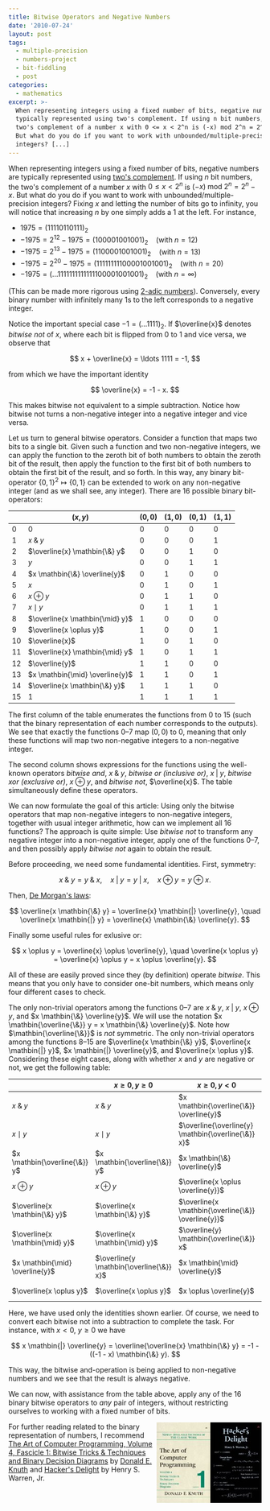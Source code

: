 ```yaml
---
title: Bitwise Operators and Negative Numbers
date: '2010-07-24'
layout: post
tags:
  - multiple-precision
  - numbers-project
  - bit-fiddling
  - post
categories:
  - mathematics
excerpt: >-
  When representing integers using a fixed number of bits, negative numbers are
  typically represented using two's complement. If using n bit numbers, the
  two's complement of a number x with 0 <= x < 2^n is (-x) mod 2^n = 2^n - x.
  But what do you do if you want to work with unbounded/multiple-precision
  integers? [...]
---
```

When representing integers using a fixed number of bits, negative numbers are typically represented using [two's complement](http://en.wikipedia.org/wiki/Two's_complement). If using $n$ bit numbers, the two's complement of a number $x$ with $0 \leq x < 2^n$ is $(-x) \mathbin{\text{mod}} 2^n = 2^n - x$. But what do you do if you want to work with unbounded/multiple-precision integers? Fixing $x$ and letting the number of bits go to infinity, you will notice that increasing $n$ by one simply adds a 1 at the left. For instance,

*   $1975 = (11110110111)_2$
*   $-1975 = 2^{12} - 1975 = (100001001001)_2$ &nbsp;&nbsp; (with $n=12$)
*   $-1975 = 2^{13} - 1975 = (1100001001001)_2$ &nbsp;&nbsp; (with $n=13$)
*   $-1975 = 2^{20} - 1975 = (11111111100001001001)_2$ &nbsp;&nbsp; (with $n=20$)
*   $-1975 = (\ldots 1111111111111100001001001)_2$ &nbsp;&nbsp; (with $n=\infty$)

(This can be made more rigorous using [2-adic numbers](http://en.wikipedia.org/wiki/P-adic)). Conversely, every binary number with infinitely many 1s to the left corresponds to a negative integer.

Notice the important special case $-1 = (\ldots 1111)_2$. If $\overline{x}$ denotes *bitwise not* of $x$, where each bit is flipped from $0$ to $1$ and vice versa, we observe that

$$
x + \overline{x} = \ldots 1111 = -1,
$$

from which we have the important identity

$$
\overline{x} = -1 - x.
$$

This makes bitwise not equivalent to a simple subtraction. Notice how bitwise not turns a non-negative integer into a negative integer and vice versa.

Let us turn to general bitwise operators. Consider a function that maps two bits to a single bit. Given such a function and two non-negative integers, we can apply the function to the zeroth bit of both numbers to obtain the zeroth bit of the result, then apply the function to the first bit of both numbers to obtain the first bit of the result, and so forth. In this way, any binary bit-operator $\{0,1\}^2 \mapsto \{0,1\}$ can be extended to work on any non-negative integer (and as we shall see, any integer). There are 16 possible binary bit-operators:

|     | $(x, y)$                        | $(0, 0)$ | $(1, 0)$ | $(0, 1)$ | $(1, 1)$ |
| --- | ------------------------------- | -------- | -------- | -------- | -------- |
|  0  | $0$                             | $0$      | $0$      | $0$      | $0$      |
|  1  | $x \mathbin{\&} y$              | $0$      | $0$      | $0$      | $1$      |
|  2  | $\overline{x} \mathbin{\&} y$   | $0$      | $0$      | $1$      | $0$      |
|  3  | $y$                             | $0$      | $0$      | $1$      | $1$      |
|  4  | $x \mathbin{\&} \overline{y}$   | $0$      | $1$      | $0$      | $0$      |
|  5  | $x$                             | $0$      | $1$      | $0$      | $1$      |
|  6  | $x \oplus y$                    | $0$      | $1$      | $1$      | $0$      |
|  7  | $x \mathbin{\mid} y$            | $0$      | $1$      | $1$      | $1$      |
|  8  | $\overline{x \mathbin{\mid} y}$ | $1$      | $0$      | $0$      | $0$      |
|  9  | $\overline{x \oplus y}$         | $1$      | $0$      | $0$      | $1$      |
| 10  | $\overline{x}$                  | $1$      | $0$      | $1$      | $0$      |
| 11  | $\overline{x} \mathbin{\mid} y$ | $1$      | $0$      | $1$      | $1$      |
| 12  | $\overline{y}$                  | $1$      | $1$      | $0$      | $0$      |
| 13  | $x \mathbin{\mid} \overline{y}$ | $1$      | $1$      | $0$      | $1$      |
| 14  | $\overline{x \mathbin{\&} y}$   | $1$      | $1$      | $1$      | $0$      |
| 15  | $1$                             | $1$      | $1$      | $1$      | $1$      |

The first column of the table enumerates the functions from 0 to 15 (such that the binary representation of each number corresponds to the outputs). We see that exactly the functions 0&ndash;7 map $(0,0)$ to $0$, meaning that only these functions will map two non-negative integers to a non-negative integer.

The second column shows expressions for the functions using the well-known operators *bitwise and*, $x \mathbin{\&} y$, *bitwise or (inclusive or)*, $x \mathbin{|} y$, *bitwise xor (exclusive or)*, $x \oplus y$, and *bitwise not*, $\overline{x}$. The table simultaneously define these operators.

We can now formulate the goal of this article: Using only the bitwise operators that map non-negative integers to non-negative integers, together with usual integer arithmetic, how can we implement all 16 functions? The approach is quite simple: Use *bitwise not* to transform any negative integer into a non-negative integer, apply one of the functions 0&ndash;7, and then possibly apply *bitwise not* again to obtain the result.

Before proceeding, we need some fundamental identities. First, symmetry:

$$
x \mathbin{\&} y = y \mathbin{\&} x, \quad x \mathbin{|} y = y \mathbin{|} x, \quad x \oplus y = y \oplus x.
$$

Then, [De Morgan's laws](http://en.wikipedia.org/wiki/De_Morgan's_laws):

$$
\overline{x \mathbin{\&} y} = \overline{x} \mathbin{|} \overline{y}, \quad \overline{x \mathbin{|} y} = \overline{x} \mathbin{\&} \overline{y}.
$$

Finally some useful rules for exlusive or:

$$
x \oplus y = \overline{x} \oplus \overline{y}, \quad \overline{x \oplus y} = \overline{x} \oplus y = x \oplus \overline{y}.
$$

All of these are easily proved since they (by definition) operate *bitwise*. This means that you only have to consider one-bit numbers, which means only four different cases to check.

The only non-trivial operators among the functions 0&ndash;7 are $x \mathbin{\&} y$, $x \mathbin{|} y$, $x \oplus y$, and $x \mathbin{\&} \overline{y}$. We will use the notation $x \mathbin{\overline{\&}} y = x \mathbin{\&} \overline{y}$. Note how $\mathbin{\overline{\&}}$ is *not* symmetric. The only non-trivial operators among the functions 8&ndash;15 are $\overline{x \mathbin{\&} y}$, $\overline{x \mathbin{|} y}$, $x \mathbin{|} \overline{y}$, and $\overline{x \oplus y}$. Considering these eight cases, along with whether $x$ and $y$ are negative or not, we get the following table:

|     | $x \geq 0, y \geq 0$ | $x \geq 0, y < 0$ | $x < 0, y \geq 0$ | $x < 0, y < 0$ |
| --- | ---------------------- | ------------------- | ------------------- | ---------------- |
| $x \mathbin{\&} y$ | $x \mathbin{\&} y$ | $x \mathbin{\overline{\&}} \overline{y}$ | $y \mathbin{\overline{\&}} \overline{x}$ | $\overline{\overline{x} \mathbin{\mid} \overline{y}}$ |
| $x \mathbin{\mid} y$ | $x \mathbin{\mid} y$ | $\overline{\overline{y} \mathbin{\overline{\&}} x}$ | $\overline{\overline{x} \mathbin{\overline{\&}} y}$ | $\overline{\overline{x} \mathbin{\&} \overline{y}}$ |
| $x \mathbin{\overline{\&}} y$ | $x \mathbin{\overline{\&}} y$ | $x \mathbin{\&} \overline{y}$ | $\overline{\overline{x} \mathbin{\mid} y}$ | $\overline{y} \mathbin{\overline{\&}} \overline{x}$ |
| $x \oplus y$ | $x \oplus y$ | $\overline{x \oplus \overline{y}}$ | $\overline{\overline{x} \oplus y}$ | $\overline{x} \oplus \overline{y}$ |
| $\overline{x \mathbin{\&} y}$ | $\overline{x \mathbin{\&} y}$ | $\overline{x \mathbin{\overline{\&}} \overline{y}}$ | $\overline{y \mathbin{\overline{\&}} \overline{x}}$ | $\overline{x} \mathbin{\mid} \overline{y}$ |
| $\overline{x \mathbin{\mid} y}$ | $\overline{x \mathbin{\mid} y}$ | $\overline{y} \mathbin{\overline{\&}} x$ | $\overline{x} \mathbin{\overline{\&}} y$ | $\overline{x} \mathbin{\&} \overline{y}$ |
| $x \mathbin{\mid} \overline{y}$ | $\overline{y \mathbin{\overline{\&}} x}$ | $x \mathbin{\mid} \overline{y}$ | $\overline{\overline{x} \mathbin{\&} y}$ | $\overline{\overline{x} \mathbin{\overline{\&}} \overline{y}}$ |
| $\overline{x \oplus y}$ | $\overline{x \oplus y}$ | $x \oplus \overline{y}$ | $\overline{x} \oplus y$ | $\overline{\overline{x} \oplus \overline{y}}$ |

Here, we have used only the identities shown earlier. Of course, we need to convert each bitwise not into a subtraction to complete the task. For instance, with $x < 0$, $y \geq 0$ we have

$$
x \mathbin{|} \overline{y} = \overline{\overline{x} \mathbin{\&} y} = -1 - ((-1 - x) \mathbin{\&} y).
$$

This way, the bitwise and-operation is being applied to non-negative numbers and we see that the result is always negative.

We can now, with assistance from the table above, apply any of the 16 binary bitwise operators to *any* pair of integers, without restricting ourselves to working with a fixed number of bits.

<div style="float:right"><a href="https://en.wikipedia.org/wiki/Special:BookSources/0201914654"><img src="/media/books/hackers-delight.jpg" alt=""></a></div>
<div style="float:right"><a href="https://en.wikipedia.org/wiki/Special:BookSources/0321580508"><img src="/media/books/taocp4f1.jpg" alt=""></a></div>

For further reading related to the binary representation of numbers, I recommend [The Art of Computer Programming, Volume 4, Fascicle 1: Bitwise Tricks &amp; Techniques and Binary Decision Diagrams](https://en.wikipedia.org/wiki/Special:BookSources/0321580508) by [Donald E. Knuth](http://www-cs-faculty.stanford.edu/~knuth/) and [Hacker's Delight](https://en.wikipedia.org/wiki/Special:BookSources/0201914654) by Henry S. Warren, Jr.
